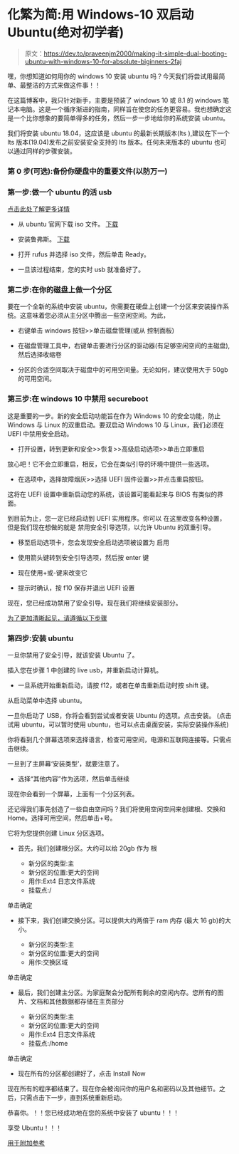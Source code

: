 # 化繁为简:用 Windows-10 双启动 Ubuntu(绝对初学者)

> 原文：<https://dev.to/praveenjm2000/making-it-simple-dual-booting-ubuntu-with-windows-10-for-absolute-biginners-2faj>

嘿，你想知道如何用你的 windows 10 安装 ubuntu 吗？今天我们将尝试用最简单、最整洁的方式来做这件事！！

在这篇博客中，我只针对新手，主要是预装了 windows 10 或 8.1 的 windows 笔记本电脑。这是一个循序渐进的指南，同样旨在使您的任务更容易。我也想确定这是一个比你想象的要简单得多的任务，然后一步一步地给你的系统安装 ubuntu。

我们将安装 ubuntu 18.04，这应该是 ubuntu 的最新长期版本(lts ),建议在下一个 lts 版本(19.04)发布之前安装安全支持的 lts 版本。任何未来版本的 ubuntu 也可以通过同样的步骤安装。

### 第 0 步(可选):备份你硬盘中的重要文件(以防万一)

### 第一步:做一个 ubuntu 的活 usb

[点击此处了解更多详情](https://tutorials.ubuntu.com/tutorial/tutorial-create-a-usb-stick-on-windows?_ga=2.42754661.1562129875.1565545848-806292461.1565545848)

*   从 ubuntu 官网下载 iso 文件。
    [下载](https://ubuntu.com/download)

*   安装鲁弗斯。
    [下载](https://rufus.ie/)

*   打开 rufus 并选择 iso 文件，然后单击 Ready。

*   一旦该过程结束，您的实时 usb 就准备好了。

### 第二步:在你的磁盘上做一个分区

要在一个全新的系统中安装 ubuntu，你需要在硬盘上创建一个分区来安装操作系统。这意味着您必须从主分区中腾出一些空闲空间。为此，

*   右键单击 windows 按钮>>单击磁盘管理(或从
    控制面板)

*   在磁盘管理工具中，右键单击要进行分区的驱动器(有足够空闲空间的主磁盘),然后选择收缩卷

*   分区的合适空间取决于磁盘中的可用空间量。无论如何，建议使用大于 50gb 的可用空间。

### 第三步:在 windows 10 中禁用 secureboot

这是重要的一步。新的安全启动功能旨在作为 Windows 10 的安全功能，防止 Windows 与 Linux 的双重启动。要双启动 Windows 10 与 Linux，我们必须在 UEFI 中禁用安全启动。

*   打开设置，转到更新和安全>>恢复>>高级启动选项>>单击立即重启

放心吧！它不会立即重启，相反，它会在类似引导的环境中提供一些选项。

*   在选项中，选择故障烟灰>>选择 UEFI 固件设置>>并点击重启按钮。

这将在 UEFI 设置中重新启动您的系统，该设置可能看起来与 BIOS 有类似的界面。

到目前为止，您一定已经启动到 UEFI 实用程序。你可以
在这里改变各种设置，但是我们现在想做的就是
禁用安全引导选项，以允许 Ubuntu 的双重引导。

*   移至启动选项卡，您会发现安全启动选项被设置为
    启用

*   使用箭头键转到安全引导选项，然后按 enter 键

*   现在使用+或-键来改变它

*   提示时确认，按 f10 保存并退出 UEFI
    设置

现在，您已经成功禁用了安全引导。现在我们将继续安装部分。

[为了更加清晰起见，请遵循以下步骤](https://itsfoss.com/disable-uefi-secure-boot-in-windows-8/)

### 第四步:安装 ubuntu

一旦你禁用了安全引导，就该安装 Ubuntu 了。

插入您在步骤 1 中创建的 live usb，并重新启动计算机。

*   一旦系统开始重新启动，请按 f12，或者在单击重新启动时按 shift 键。

从启动菜单中选择 ubuntu。

一旦你启动了 USB，你将会看到尝试或者安装 Ubuntu 的选项。点击安装。
(点击试用 ubuntu，可以暂时使用 ubuntu，也可以点击桌面安装，实际安装操作系统)

你将看到几个屏幕选项来选择语言，检查可用空间，电源和互联网连接等。只需点击继续。

一旦到了主屏幕‘安装类型’，就要注意了。

*   选择“其他内容”作为选项，然后单击继续

现在你会看到一个屏幕，上面有一个分区列表。

还记得我们事先创造了一些自由空间吗？我们将使用空闲空间来创建根、交换和 Home。选择可用空间，然后单击+号。

它将为您提供创建 Linux 分区选项。

*   首先，我们创建根分区。大约可以给 20gb 作为
    根

    *   新分区的类型:主
    *   新分区的位置:更大的空间
    *   用作:Ext4 日志文件系统
    *   挂载点:/

单击确定

*   接下来，我们创建交换分区。可以提供大约两倍于 ram 内存
    (最大 16 gb)的大小。

    *   新分区的类型:主
    *   新分区的位置:更大的空间
    *   用作:交换区域

单击确定

*   最后，我们创建主分区。为家庭聚会分配所有剩余的空闲内存。您所有的图片、文档和其他数据都存储在主页部分

    *   新分区的类型:主
    *   新分区的位置:更大的空间
    *   用作:Ext4 日志文件系统
    *   挂载点:/home

单击确定

*   现在所有的分区都创建好了，点击 Install Now

现在所有的程序都结束了。现在你会被询问你的用户名和密码以及其他细节。之后，只需点击下一步，直到系统重新启动。

恭喜你。！！您已经成功地在您的系统中安装了 ubuntu！！！

享受 Ubuntu！！！

[用于附加参考](https://itsfoss.com/install-ubuntu-1404-dual-boot-mode-windows-8-81-uefi/)